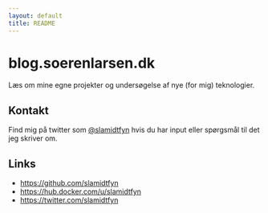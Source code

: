 ```yaml
---
layout: default
title: README
---
```

# blog.soerenlarsen.dk

Læs om mine egne projekter og undersøgelse af nye (for mig) teknologier.

## Kontakt

Find mig på twitter som [@slamidtfyn](https://twitter.com/slamidtfyn) hvis du har input eller spørgsmål til det jeg skriver om.

## Links
* https://github.com/slamidtfyn
* https://hub.docker.com/u/slamidtfyn
* https://twitter.com/slamidtfyn


